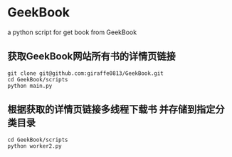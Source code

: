 # GeekBook
a python script for get book from GeekBook

## 获取GeekBook网站所有书的详情页链接
```
git clone git@github.com:giraffe0813/GeekBook.git
cd GeekBook/scripts
python main.py
```

## 根据获取的详情页链接多线程下载书 并存储到指定分类目录

```
cd GeekBook/scripts
python worker2.py
```

